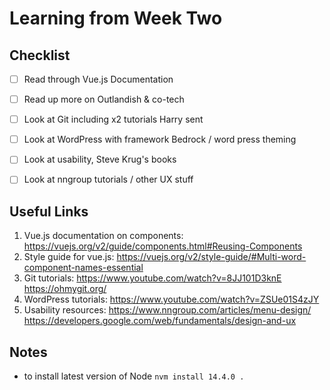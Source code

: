<h1>Learning from Week Two</h1> 

<h2>Checklist</h2>

- [ ] Read through Vue.js Documentation
- [ ] Read up more on Outlandish & co-tech
- [ ] Look at Git including x2 tutorials Harry sent
- [ ] Look at WordPress with framework Bedrock / word press theming 
- [ ] Look at usability, Steve Krug's books 
- [ ] Look at nngroup tutorials / other UX stuff


<h2>Useful Links</h2>

1. Vue.js documentation on components: https://vuejs.org/v2/guide/components.html#Reusing-Components
2. Style guide for vue.js: https://vuejs.org/v2/style-guide/#Multi-word-component-names-essential
3. Git tutorials:  https://www.youtube.com/watch?v=8JJ101D3knE https://ohmygit.org/ 
4. WordPress tutorials:  https://www.youtube.com/watch?v=ZSUe01S4zJY 
5. Usability resources: https://www.nngroup.com/articles/menu-design/  https://developers.google.com/web/fundamentals/design-and-ux

<h2>Notes</h2>

* to install latest version of Node `nvm install 14.4.0 .` 

